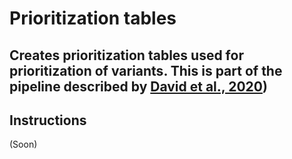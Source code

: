# Prioritization tables



## Creates prioritization tables used for prioritization of variants. This is part of the pipeline described by [David et al., 2020](https://pubmed.ncbi.nlm.nih.gov/32030560/))

## 

## Instructions

(Soon)






















